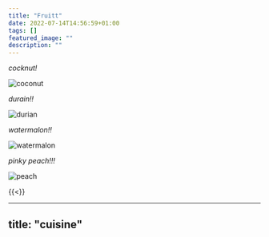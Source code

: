 ```yaml
---
title: "Fruitt"
date: 2022-07-14T14:56:59+01:00
tags: []
featured_image: ""
description: ""
---
```

*cocknut!*

![coconut](../coconut.jpg)

*durain!!*

![durian](../durian.jpg)

*watermalon!!*

![watermalon](../watermalon.jpg)

*pinky peach!!!*

![peach](../peach.jpg)


{{<}}




---
title: "cuisine"
---